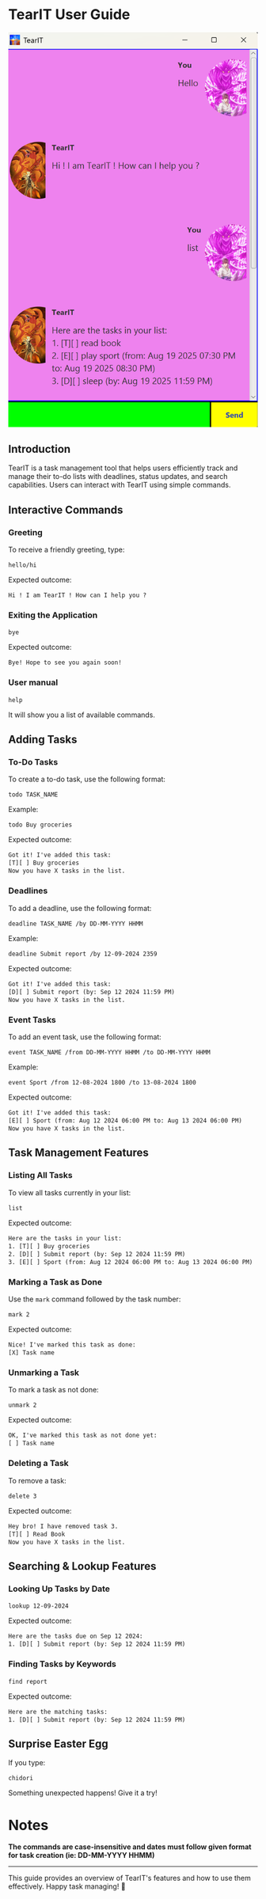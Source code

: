 # TearIT User Guide

![Product Screenshot](Ui.png)

## Introduction

TearIT is a task management tool that helps users efficiently track and manage their to-do lists with deadlines, status updates, and search capabilities. Users can interact with TearIT using simple commands.

## Interactive Commands

### Greeting
To receive a friendly greeting, type:
```
hello/hi
```
Expected outcome:
```
Hi ! I am TearIT ! How can I help you ?
```

### Exiting the Application
```
bye
```
Expected outcome:
```
Bye! Hope to see you again soon!

```

### User manual 
```
help
```
It will show you a list of available commands.


## Adding Tasks

### To-Do Tasks
To create a to-do task, use the following format:
```
todo TASK_NAME
```
Example:
```
todo Buy groceries
```
Expected outcome:
```
Got it! I've added this task:
[T][ ] Buy groceries
Now you have X tasks in the list.
```

### Deadlines
To add a deadline, use the following format:
```
deadline TASK_NAME /by DD-MM-YYYY HHMM
```
Example:
```
deadline Submit report /by 12-09-2024 2359
```
Expected outcome:
```
Got it! I've added this task:
[D][ ] Submit report (by: Sep 12 2024 11:59 PM)
Now you have X tasks in the list.
```

### Event Tasks
To add an event task, use the following format:
```
event TASK_NAME /from DD-MM-YYYY HHMM /to DD-MM-YYYY HHMM
```
Example:
```
event Sport /from 12-08-2024 1800 /to 13-08-2024 1800
```
Expected outcome:
```
Got it! I've added this task:
[E][ ] Sport (from: Aug 12 2024 06:00 PM to: Aug 13 2024 06:00 PM)
Now you have X tasks in the list.
```

## Task Management Features

### Listing All Tasks
To view all tasks currently in your list:
```
list
```
Expected outcome:
```
Here are the tasks in your list:
1. [T][ ] Buy groceries
2. [D][ ] Submit report (by: Sep 12 2024 11:59 PM)
3. [E][ ] Sport (from: Aug 12 2024 06:00 PM to: Aug 13 2024 06:00 PM)
```

### Marking a Task as Done
Use the `mark` command followed by the task number:
```
mark 2
```
Expected outcome:
```
Nice! I've marked this task as done:
[X] Task name
```

### Unmarking a Task
To mark a task as not done:
```
unmark 2
```
Expected outcome:
```
OK, I've marked this task as not done yet:
[ ] Task name
```

### Deleting a Task
To remove a task:
```
delete 3
```
Expected outcome:
```
Hey bro! I have removed task 3.
[T][ ] Read Book
Now you have X tasks in the list.
```

## Searching & Lookup Features

### Looking Up Tasks by Date
```
lookup 12-09-2024
```
Expected outcome:
```
Here are the tasks due on Sep 12 2024:
1. [D][ ] Submit report (by: Sep 12 2024 11:59 PM)
```

### Finding Tasks by Keywords
```
find report
```
Expected outcome:
```
Here are the matching tasks:
1. [D][ ] Submit report (by: Sep 12 2024 11:59 PM)
```

## Surprise Easter Egg
If you type:
```
chidori
```
Something unexpected happens! Give it a try!

# Notes
**The commands are case-insensitive and dates must follow given format for task creation (ie: DD-MM-YYYY HHMM)**

---
This guide provides an overview of TearIT's features and how to use them effectively. Happy task managing! 🚀



